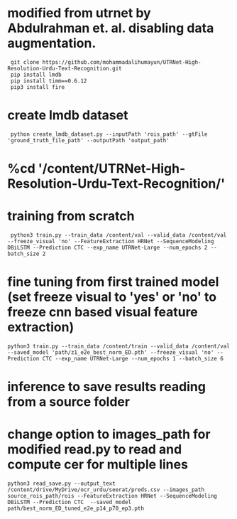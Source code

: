 # modified from utrnet by Abdulrahman et. al. disabling data augmentation.

```
 git clone https://github.com/mohammadalihumayun/UTRNet-High-Resolution-Urdu-Text-Recognition.git
 pip install lmdb
 pip install timm==0.6.12
 pip3 install fire
```
# create lmdb dataset
` python create_lmdb_dataset.py --inputPath 'rois_path' --gtFile 'ground_truth_file_path' --outputPath 'output_path'`


# %cd '/content/UTRNet-High-Resolution-Urdu-Text-Recognition/'


# training from scratch
` python3 train.py --train_data /content/val --valid_data /content/val --freeze_visual 'no' --FeatureExtraction HRNet --SequenceModeling DBiLSTM --Prediction CTC --exp_name UTRNet-Large --num_epochs 2 --batch_size 2`

# fine tuning from first trained model (set freeze visual to 'yes' or 'no' to freeze cnn based visual feature extraction)
`python3 train.py --train_data /content/train --valid_data /content/val --saved_model 'path/z1_e2e_best_norm_ED.pth' --freeze_visual 'no' --Prediction CTC --exp_name UTRNet-Large --num_epochs 1 --batch_size 6`

# inference to save results reading from a source folder

# change option to images_path for modified read.py to read and compute cer for multiple lines
`python3 read_save.py --output_text /content/drive/MyDrive/ocr_urdu/seerat/preds.csv --images_path source_rois_path/rois --FeatureExtraction HRNet --SequenceModeling DBiLSTM --Prediction CTC  --saved_model  path/best_norm_ED_tuned_e2e_p14_p70_ep3.pth`
